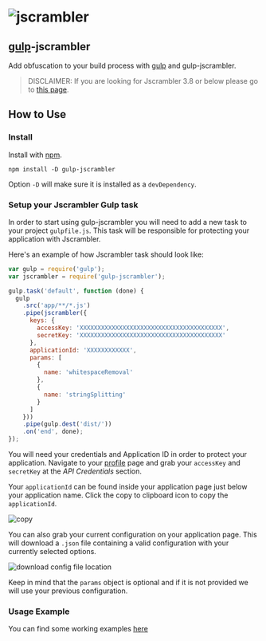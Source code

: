 # ![jscrambler](https://rawgithub.com/jscrambler/gulp-jscrambler/master/media/jscrambler-logo.png)
[gulp](https://github.com/wearefractal/gulp)-jscrambler
--------------------

Add obfuscation to your build process with [gulp](https://github.com/wearefractal/gulp) and gulp-jscrambler.

> DISCLAIMER: If you are looking for Jscrambler 3.8 or below please go to [this page](https://github.com/jscrambler/gulp-jscrambler/tree/v0).

## How to Use

### Install

Install with [npm](https://npmjs.org/package/gulp-jscrambler).

```
npm install -D gulp-jscrambler
```
Option `-D` will make sure it is installed as a `devDependency`.

### Setup your Jscrambler Gulp task

In order to start using gulp-jscrambler you will need to add a new task to your project `gulpfile.js`. This task will be responsible for protecting your application with Jscrambler.

Here's an example of how Jscrambler task should look like:

```js
var gulp = require('gulp');
var jscrambler = require('gulp-jscrambler');

gulp.task('default', function (done) {
  gulp
    .src('app/**/*.js')
    .pipe(jscrambler({
      keys: {
        accessKey: 'XXXXXXXXXXXXXXXXXXXXXXXXXXXXXXXXXXXXXXXX',
        secretKey: 'XXXXXXXXXXXXXXXXXXXXXXXXXXXXXXXXXXXXXXXX'
      },
      applicationId: 'XXXXXXXXXXXX',
      params: [
        {
          name: 'whitespaceRemoval'
        },
        {
          name: 'stringSplitting'
        }
      ]
    }))
    .pipe(gulp.dest('dist/'))
    .on('end', done);
});
```

You will need your credentials and Application ID in order to protect your application.
Navigate to your [profile](https://app.jscrambler.com/profile) page and grab your `accessKey` and `secretKey` at the _API Credentials_ section.

Your `applicationId` can be found inside your application page just below your application name. Click the copy to clipboard icon to copy the `applicationId`.

![copy](https://rawgithub.com/jscrambler/gulp-jscrambler/master/media/copy-id.png)

You can also grab your current configuration on your application page. This will download a `.json` file containing a valid configuration with your currently selected options.

![download config file location](https://rawgithub.com/jscrambler/gulp-jscrambler/master/media/download-settings.png)

Keep in mind that the `params` object is optional and if it is not provided we will use your previous configuration.

### Usage Example

You can find some working examples [here](https://github.com/jscrambler/gulp-jscrambler/tree/master/examples)
